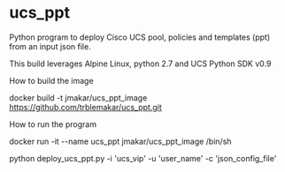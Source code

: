 # ucs_ppt
Python program to deploy Cisco UCS pool, policies and templates (ppt) from an input json file.

This build leverages Alpine Linux, python 2.7 and UCS Python SDK v0.9

How to build the image

docker build -t jmakar/ucs_ppt_image https://github.com/trblemakar/ucs_ppt.git

How to run the program

docker run -it --name ucs_ppt jmakar/ucs_ppt_image /bin/sh

python deploy_ucs_ppt.py -i 'ucs_vip' -u 'user_name' -c 'json_config_file'
